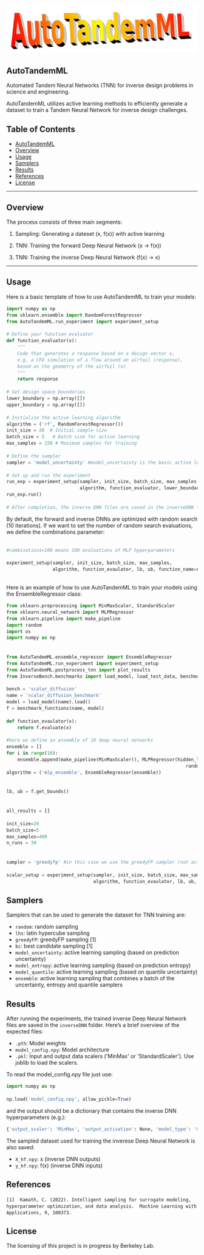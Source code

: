 <div align="center">

![Logo](https://github.com/lukagrbcic/AutoTandemML/blob/main/autotandemml.png?raw=true)

</div>

## AutoTandemML
Automated Tandem Neural Networks (TNN) for inverse design problems in science and engineering.

AutoTandemML utilizes active learning methods to efficiently generate a dataset to train a Tandem Neural Network for inverse design challenges. 

## Table of Contents
- [AutoTandemML](#autotandemml)
- [Overview](#overview)
- [Usage](#usage)
- [Samplers](#samplers)
- [Results](#results)
- [References](#references)
- [License](#license)

-----------------
## Overview

The process consists of three main segments:

1. Sampling: Generating a dateset (x, f(x)) with active learning

2. TNN: Training the forward Deep Neural Network (x -> f(x)) 

3. TNN: Training the inverse Deep Neural Network (f(x) -> x)

-----------------

## Usage
Here is a basic template of how to use AutoTandemML to train your models:

```python
import numpy as np
from sklearn.ensemble import RandomForestRegressor
from AutoTandemML.run_experiment import experiment_setup

# Define your function evaluator
def function_evaluator(x):
    """
    Code that generates a response based on a design vector x, 
    e.g. a CFD simulation of a flow around an airfoil (response), 
    based on the geometry of the airfoil (x)
    """
    return response

# Set design space boundaries
lower_boundary = np.array([])
upper_boundary = np.array([])

# Initialize the active learning algorithm
algorithm = ('rf', RandomForestRegressor())
init_size = 20  # Initial sample size
batch_size = 5   # Batch size for active learning
max_samples = 150 # Maximum samples for training

# Define the sampler
sampler = 'model_uncertainty' #model_uncertainty is the basic active learning sampler

# Set up and run the experiment
run_exp = experiment_setup(sampler, init_size, batch_size, max_samples, 
                           algorithm, function_evaluator, lower_boundary, upper_boundary)
run_exp.run()

# After completion, the inverse DNN files are saved in the inverseDNN folder.


```

By default, the forward and inverse DNNs are optimized with random search (10 iterations).
If we want to set the number of random search evaluations, we define the combinations parameter:

```python

#combinations=100 means 100 evaluations of MLP hyperparameters

experiment_setup(sampler, init_size, batch_size, max_samples, 
                 algorithm, function_evaulator, lb, ub, function_name=name, combinations=100).run()
                 
```

Here is an example of how to use AutoTandemML to train your models using the EnsembleRegressor class:

```python
from sklearn.preprocessing import MinMaxScaler, StandardScaler
from sklearn.neural_network import MLPRegressor
from sklearn.pipeline import make_pipeline
import random
import os
import numpy as np


from AutoTandemML.ensemble_regressor import EnsembleRegressor
from AutoTandemML.run_experiment import experiment_setup
from AutoTandemML.postprocess_tnn import plot_results
from InverseBench.benchmarks import load_model, load_test_data, benchmark_functions

bench = 'scalar_diffusion' 
name = 'scalar_diffusion_benchmark'
model = load_model(name).load()
f = benchmark_functions(name, model)

def function_evaulator(x):
    return f.evaluate(x)

#here we define an ensemble of 10 deep neural networks
ensemble = []
for i in range(10):
    ensemble.append(make_pipeline(MinMaxScaler(), MLPRegressor(hidden_layer_sizes=(100, 200, 100), 
                                                                  random_state=random.randint(10, 250))))
algorithm = ('mlp_ensemble', EnsembleRegressor(ensemble))      


lb, ub = f.get_bounds()


all_results = []

init_size=20
batch_size=5
max_samples=400
n_runs = 30


sampler = 'greedyfp' #in this case we use the greedyFP sampler (not active learning)

scalar_setup = experiment_setup(sampler, init_size, batch_size, max_samples, 
                                algorithm, function_evaulator, lb, ub, function_name=name).run()


```
## Samplers
Samplers that can be used to generate the dataset for TNN training are:
- `random`: random sampling
- `lhs`: latin hypercube sampling
- `greedyFP`: greedyFP sampling [1]
- `bc`: best candidate sampling [1]
- `model_uncertainty`: active learning sampling (based on prediction uncertainty)
- `model_entropy`: active learning sampling (based on prediction entropy)
- `model_quantile`: active learning sampling (based on quantile uncertainty)
- `ensemble`: active learning sampling that combines a batch of the uncertainty, entropy and quantile samplers


## Results
After running the experiments, the trained inverse Deep Neural Network files are saved in the `inverseDNN` folder. Here’s a brief overview of the expected files:
- `.pth`: Model weights
- `model_config.npy`: Model architecture
- `.pkl`: Input and output data scalers ('MinMax' or 'StandardScaler'). Use joblib to load the scalers.


To read the model_config.npy file just use:

```python
import numpy as np

np.load('model_config.npy', allow_pickle=True)
```

and the output should be a dictionary that contains the inverse DNN hyperparameters (e.g.):

```bash
{'output_scaler': 'MinMax', 'output_activation': None, 'model_type': 'mlp', 'learning_rate': 0.001, 'input_scaler': 'Standard', 'hidden_layers': [128, 256, 128], 'epochs': 2000, 'dropout': 0.0, 'batch_size': 64, 'batch_norm': False, 'activation': 'relu'}
```

The sampled dataset used for training the inverese Deep Neural Network is also saved:
- `X_hf.npy`: x (inverse DNN outputs)
- `y_hf.npy`: f(x) (inverse DNN inputs)

## References
`[1]  Kamath, C. (2022). Intelligent sampling for surrogate modeling, hyperparameter optimization, and data analysis. 
         Machine Learning with Applications, 9, 100373.`


## License
The licensing of this project is in progress by Berkeley Lab.
